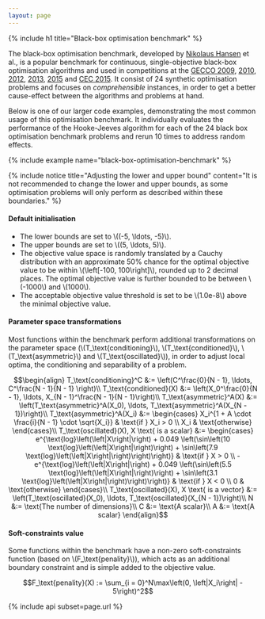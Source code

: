 ```yaml
---
layout: page
---
```


{% include h1 title="Black-box optimisation benchmark" %}

The black-box optimisation benchmark, developed by [Nikolaus Hansen](https://www.lri.fr/~hansen/) et al., is a popular benchmark for continuous, single-objective black-box optimisation algorithms and used in competitions at the [GECCO 2009](http://coco.gforge.inria.fr/doku.php?id=bbob-2009), [2010](http://coco.gforge.inria.fr/doku.php?id=bbob-2010), [2012](http://coco.gforge.inria.fr/doku.php?id=bbob-2012), [2013](http://coco.gforge.inria.fr/doku.php?id=bbob-2013), [2015](http://coco.gforge.inria.fr/doku.php?id=bbob-2015) and [CEC 2015](http://coco.gforge.inria.fr/doku.php?id=cec-bbob-2015). It consist of 24 synthetic optimisation problems and focuses on <em>comprehensible</em> instances, in order to get a better cause-effect between the algorithms and problems at hand.

Below is one of our larger code examples, demonstrating the most common usage of this optimisation benchmark. It individually evaluates the performance of the Hooke-Jeeves algorithm for each of the 24 black box optimisation benchmark problems and rerun 10 times to address random effects.

{% include example name="black-box-optimisation-benchmark" %}

{% include notice title="Adjusting the lower and upper bound" content="It is not recommended to change the lower and upper bounds, as some optimisation problems will only perform as described within these boundaries." %}

#### Default initialisation

- The lower bounds are set to \\((-5, \ldots, -5)\\).
- The upper bounds are set to \\((5, \ldots, 5)\\).
- The objective value space is randomly translated by a Cauchy distribution with an approximate 50% chance for the optimal objective value to be within \\(\left[-100, 100\right]\\), rounded up to 2 decimal places. The optimal objective value is further bounded to be between \\(-1000\\) and \\(1000\\).
- The acceptable objective value threshold is set to be \\(1.0e-8\\) above the minimal objective value.

#### Parameter space transformations

Most functions within the benchmark perform additional transformations on the parameter space (\\(T_\text{conditioning}\\), \\(T_\text{conditioned}\\), \\(T_\text{asymmetric}\\) and \\(T_\text{oscillated}\\)), in order to adjust local optima, the conditioning and separability of a problem.

$$\begin{align}
  T_\text{conditioning}^C &:= \left(C^\frac{0}{N - 1}, \ldots, C^\frac{N - 1}{N - 1} \right)\\
  T_\text{conditioned}(X) &:= \left(X_0^\frac{0}{N - 1}, \ldots, X_{N - 1}^\frac{N - 1}{N - 1}\right)\\
  T_\text{asymmetric}^A(X) &:= \left(T_\text{asymmetric}^A(X_0), \ldots, T_\text{asymmetric}^A(X_{N - 1})\right)\\
  T_\text{asymmetric}^A(X_i) &:= \begin{cases}
    X_i^{1 + A \cdot \frac{i}{N - 1} \cdot \sqrt{X_i}} & \text{if } X_i > 0 \\
    X_i & \text{otherwise}
  \end{cases}\\
  T_\text{oscillated}(X), X \text{ is a scalar} &:= \begin{cases}
    e^{\text{log}\left(\left|X\right|\right) + 0.049 \left(\sin\left(10 \text{log}\left(\left|X\right|\right)\right) + \sin\left(7.9 \text{log}\left(\left|X\right|\right)\right)\right)} & \text{if } X > 0 \\
    -e^{\text{log}\left(\left|X\right|\right) + 0.049 \left(\sin\left(5.5 \text{log}\left(\left|X\right|\right)\right) + \sin\left(3.1 \text{log}\left(\left|X\right|\right)\right)\right)} & \text{if } X < 0 \\
    0 & \text{otherwise}
  \end{cases}\\
  T_\text{oscillated}(X), X \text{ is a vector} &:= \left(T_\text{oscillated}(X_0), \ldots, T_\text{oscillated}(X_{N - 1})\right)\\
  N &:= \text{The number of dimensions}\\
  C &:= \text{A scalar}\\
  A &:= \text{A scalar}
\end{align}$$

#### Soft-constraints value

Some functions within the benchmark have a non-zero soft-constraints function (based on \\(F_\text{penality}\\)), which acts as an additional boundary constraint and is simple added to the objective value.

$$F_\text{penality}(X) := \sum_{i = 0}^N\max\left(0, \left|X_i\right| - 5\right)^2$$

{% include api subset=page.url %}
